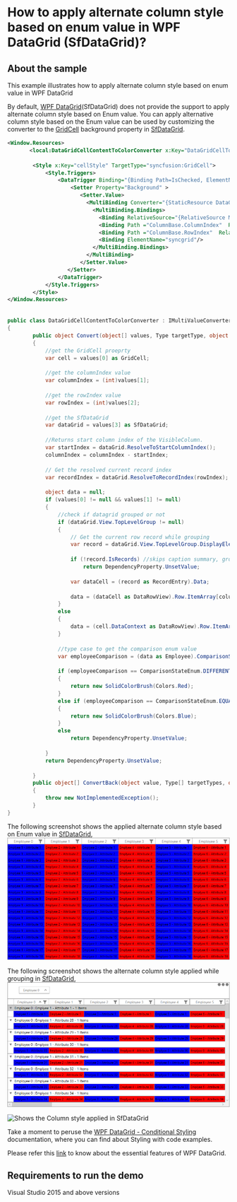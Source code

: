 # How to apply alternate column style based on enum value in WPF DataGrid (SfDataGrid)?

## About the sample
This example illustrates how to apply alternate column style based on enum value in WPF DataGrid

By default, [WPF DataGrid](https://www.syncfusion.com/wpf-ui-controls/datagrid)(SfDataGrid) does not provide the support to apply alternate column style based on Enum value. You can apply alternative column style based on the Enum value can be used by customizing the converter to the [GridCell](https://help.syncfusion.com/cr/wpf/Syncfusion.UI.Xaml.Grid.GridCell.html) background property in [SfDataGrid](https://help.syncfusion.com/cr/wpf/Syncfusion.UI.Xaml.Grid.SfDataGrid.html).

```XML
<Window.Resources>   
       <local:DataGridCellContentToColorConverter x:Key="DataGridCellToColor"/>    
       
        <Style x:Key="cellStyle" TargetType="syncfusion:GridCell">
            <Style.Triggers>
                <DataTrigger Binding="{Binding Path=IsChecked, ElementName=StyleCheckBox,Mode=TwoWay}" Value="True">
                    <Setter Property="Background" >
                       <Setter.Value>
                         <MultiBinding Converter="{StaticResource DataGridCellToColor}">
                           <MultiBinding.Bindings>
                             <Binding RelativeSource="{RelativeSource Mode=Self}"/>
                             <Binding Path ="ColumnBase.ColumnIndex"  RelativeSource="{RelativeSource Self}"/>
                             <Binding Path ="ColumnBase.RowIndex"  RelativeSource="{RelativeSource Self}"/>
                             <Binding ElementName="syncgrid"/>
                           </MultiBinding.Bindings>
                         </MultiBinding>
                       </Setter.Value>
                   </Setter>
                </DataTrigger>
            </Style.Triggers>
        </Style>
</Window.Resources>

```

```C#

public class DataGridCellContentToColorConverter : IMultiValueConverter
{
        public object Convert(object[] values, Type targetType, object parameter, CultureInfo culture)
        {
            //get the GridCell proeprty 
            var cell = values[0] as GridCell;

            //get the columnIndex value  
            var columnIndex = (int)values[1];

            //get the rowIndex value  
            var rowIndex = (int)values[2];

            //get the SfDataGrid 
            var dataGrid = values[3] as SfDataGrid;

            //Returns start column index of the VisibleColumn. 
            var startIndex = dataGrid.ResolveToStartColumnIndex();
            columnIndex = columnIndex - startIndex;

            // Get the resolved current record index  
            var recordIndex = dataGrid.ResolveToRecordIndex(rowIndex);

            object data = null;
            if (values[0] != null && values[1] != null)
            {
                //check if datagrid grouped or not 
                if (dataGrid.View.TopLevelGroup != null)
                {
                    // Get the current row record while grouping 
                    var record = dataGrid.View.TopLevelGroup.DisplayElements[recordIndex];

                    if (!record.IsRecords) //skips caption summary, group summary rows 
                        return DependencyProperty.UnsetValue;

                    var dataCell = (record as RecordEntry).Data;

                    data = (dataCell as DataRowView).Row.ItemArray[columnIndex];
                }
                else
                {
                    data = (cell.DataContext as DataRowView).Row.ItemArray[columnIndex];
                }

                //type case to get the comparison enum value                 
                var employeeComparison = (data as Employee).ComparisonState;

                if (employeeComparison == ComparisonStateEnum.DIFFERENT)
                {
                    return new SolidColorBrush(Colors.Red);
                }
                else if (employeeComparison == ComparisonStateEnum.EQUAL)
                {
                    return new SolidColorBrush(Colors.Blue);
                }
                else
                    return DependencyProperty.UnsetValue;

            }
            return DependencyProperty.UnsetValue;

        }
        public object[] ConvertBack(object value, Type[] targetTypes, object parameter, CultureInfo culture)
        {
            throw new NotImplementedException();
        }
}

```

The following screenshot shows the applied alternate column style based on Enum value in [SfDataGrid](https://help.syncfusion.com/cr/wpf/Syncfusion.UI.Xaml.Grid.SfDataGrid.html),
![Shows the alternate column style applied in SfDataGrid](AlternateColumnStyleappliedDataGrid.png)

The following screenshot shows the alternate column style applied while grouping in [SfDataGrid](https://help.syncfusion.com/cr/wpf/Syncfusion.UI.Xaml.Grid.SfDataGrid.html),
![Shows the alternate column style applied in SfDataGrid](ColumnStyleappliedwhileGrouping.png)

![Shows the Column style applied in SfDataGrid](AlternateColumnStyle.gif)

Take a moment to peruse the [WPF DataGrid - Conditional Styling](https://help.syncfusion.com/wpf/datagrid/conditional-styling) documentation, where you can find about Styling with code examples.

Please refer this [link](https://www.syncfusion.com/wpf-ui-controls/datagrid) to know about the essential features of WPF DataGrid.

## Requirements to run the demo
Visual Studio 2015 and above versions

